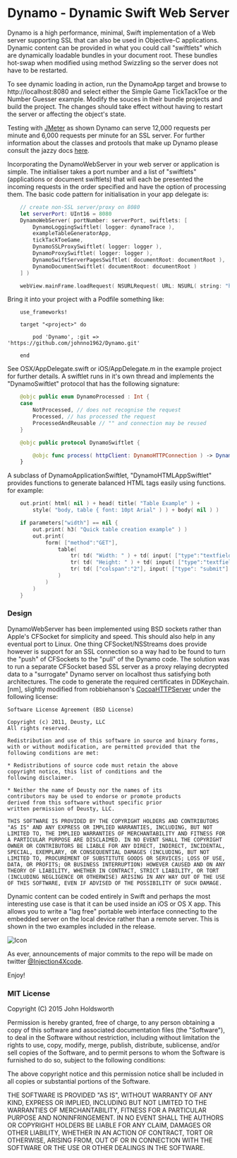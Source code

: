 
# Dynamo - Dynamic Swift Web Server

Dynamo is a high performance, minimal, Swift implementation of a  Web server supporting SSL that 
can also be used in Objective-C applications. Dynamic content can be provided in what you could
call "swiftlets" which are dynamically loadable bundles in your document root. These bundles
hot-swap when modified using method Swizzling so the server does not have to be restarted.

To see dynamic loading in action, run the DynamoApp target and browse to http://localhost:8080
and select either the Simple Game TickTackToe or the Number Guesser example. Modify the
souces in their bundle projects and build the project. The changes should take effect without
having to restart the server or affecting the object's state.

Testing with [JMeter](http://jmeter.apache.org/) as shown Dynamo can serve 12,000 requests per minute
and 6,000 requests per minute for an SSL server. For further information about the classes and protools
that make up Dynamo please consult the jazzy docs [here](http://johnholdsworth.com/dynamo/docs/).

Incorporating the DynamoWebServer in your web server or application is simple. The initialiser
takes a port number and a list of "swiftlets" (applications or document swiftlets)
that will each be presented the incoming requests in the order specified and have the
option of processing them. The basic code pattern for initialisation in your app delegate is:

```Swift
    // create non-SSL server/proxy on 8080
    let serverPort: UInt16 = 8080
    DynamoWebServer( portNumber: serverPort, swiftlets: [
        DynamoLoggingSwiftlet( logger: dynamoTrace ),
        exampleTableGeneratorApp,
        tickTackToeGame,
        DynamoSSLProxySwiftlet( logger: logger ),
        DynamoProxySwiftlet( logger: logger ),
        DynamoSwiftServerPagesSwiftlet( documentRoot: documentRoot ),
        DynamoDocumentSwiftlet( documentRoot: documentRoot )
    ] )

    webView.mainFrame.loadRequest( NSURLRequest( URL: NSURL( string: "http://localhost:\(serverPort)" )! ) )
```

Bring it into your project with a Podfile something like:

```
    use_frameworks!

    target "<project>" do

        pod 'Dynamo', :git => 'https://github.com/johnno1962/Dynamo.git'

    end
```

See OSX/AppDelegate.swift or iOS/AppDelegate.m in the example project for
further details.  A swiftlet runs in it's own thread and 
implements the "DynamoSwiftlet" protocol that has the following signature:

```Swift
    @objc public enum DynamoProcessed : Int {
    case
        NotProcessed, // does not recognise the request
        Processed, // has processed the request
        ProcessedAndReusable // "" and connection may be reused
    }

    @objc public protocol DynamoSwiftlet {

        @objc func process( httpClient: DynamoHTTPConnection ) -> DynamoProcessed    
    }
```

A subclass of DynamoApplicationSwiftlet, "DynamoHTMLAppSwiftlet" provides
functions to generate balanced HTML tags easily using functions. for example:

```Swift
    out.print( html( nil ) + head( title( "Table Example" ) +
        style( "body, table { font: 10pt Arial" ) ) + body( nil ) )

    if parameters["width"] == nil {
        out.print( h3( "Quick table creation example" ) )
        out.print(
            form( ["method":"GET"],
                table(
                    tr( td( "Width: " ) + td( input( ["type":"textfield", "name":"width"] ) ) ) +
                    tr( td( "Height: " ) + td( input( ["type":"textfield", "name":"height"] ) ) ) +
                    tr( td( ["colspan":"2"], input( ["type": "submit"] )) )
                )
            )
        )
    }
```

### Design

DynamoWebServer has been implemented using BSD sockets rather than Apple's CFSocket for simplicity and speed.
This should also help in any eventual port to Linux. One thing CFSocket/NSStreams does provide however is support
for an SSL connection so a way had to be found to turn the "push" of CFSockets to the "pull" of the Dynamo code.
The solution was to run a separate CFSocket based SSL server as a proxy relaying decrypted data to a "surrogate" 
Dynamo server on localhost thus satisfying both architectures. The code to generate the required certificates in
DDKeychain.[nm], slightly modified from robbiehanson's [CocoaHTTPServer](https://github.com/robbiehanson/CocoaHTTPServer)
under the following license:

    Software License Agreement (BSD License)

    Copyright (c) 2011, Deusty, LLC
    All rights reserved.

    Redistribution and use of this software in source and binary forms,
    with or without modification, are permitted provided that the following conditions are met:

    * Redistributions of source code must retain the above
    copyright notice, this list of conditions and the
    following disclaimer.

    * Neither the name of Deusty nor the names of its
    contributors may be used to endorse or promote products
    derived from this software without specific prior
    written permission of Deusty, LLC.

    THIS SOFTWARE IS PROVIDED BY THE COPYRIGHT HOLDERS AND CONTRIBUTORS "AS IS" AND ANY EXPRESS OR IMPLIED WARRANTIES, INCLUDING, BUT NOT LIMITED TO, THE IMPLIED WARRANTIES OF MERCHANTABILITY AND FITNESS FOR A PARTICULAR PURPOSE ARE DISCLAIMED. IN NO EVENT SHALL THE COPYRIGHT OWNER OR CONTRIBUTORS BE LIABLE FOR ANY DIRECT, INDIRECT, INCIDENTAL, SPECIAL, EXEMPLARY, OR CONSEQUENTIAL DAMAGES (INCLUDING, BUT NOT LIMITED TO, PROCUREMENT OF SUBSTITUTE GOODS OR SERVICES; LOSS OF USE, DATA, OR PROFITS; OR BUSINESS INTERRUPTION) HOWEVER CAUSED AND ON ANY THEORY OF LIABILITY, WHETHER IN CONTRACT, STRICT LIABILITY, OR TORT (INCLUDING NEGLIGENCE OR OTHERWISE) ARISING IN ANY WAY OUT OF THE USE OF THIS SOFTWARE, EVEN IF ADVISED OF THE POSSIBILITY OF SUCH DAMAGE.

Dynamic content can be coded entirely in Swift and perhaps the most interesting use case is that
it can be used inside an iOS or OS X app. This allows you to write a "lag free" portable web 
interface connecting to the embedded server on the local device rather than a remote server. 
This is shown in the two examples included in the release.

![Icon](http://johnholdsworth.com/dynamo/dynamo2.png)

As ever, announcements of major commits to the repo will be made on twitter 
[@Injection4Xcode](https://twitter.com/#!/@Injection4Xcode).

Enjoy!

### MIT License

Copyright (C) 2015 John Holdsworth

Permission is hereby granted, free of charge, to any person obtaining a copy of this software and associated 
documentation files (the "Software"), to deal in the Software without restriction, including without limitation 
the rights to use, copy, modify, merge, publish, distribute, sublicense, and/or sell copies of the Software, 
and to permit persons to whom the Software is furnished to do so, subject to the following conditions:

The above copyright notice and this permission notice shall be included in all copies or substantial 
portions of the Software.

THE SOFTWARE IS PROVIDED "AS IS", WITHOUT WARRANTY OF ANY KIND, EXPRESS OR IMPLIED, INCLUDING BUT NOT 
LIMITED TO THE WARRANTIES OF MERCHANTABILITY, FITNESS FOR A PARTICULAR PURPOSE AND NONINFRINGEMENT. 
IN NO EVENT SHALL THE AUTHORS OR COPYRIGHT HOLDERS BE LIABLE FOR ANY CLAIM, DAMAGES OR OTHER LIABILITY, 
WHETHER IN AN ACTION OF CONTRACT, TORT OR OTHERWISE, ARISING FROM, OUT OF OR IN CONNECTION WITH THE 
SOFTWARE OR THE USE OR OTHER DEALINGS IN THE SOFTWARE.

